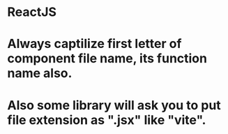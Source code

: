 # ReactJS

# Always captilize first letter of component file name, its function name also.
# Also some library will ask you to put file extension as ".jsx" like "vite".